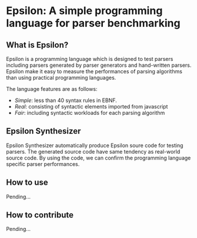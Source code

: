 # Epsilon: A simple programming language for parser benchmarking

## What is Epsilon?
Epsilon is a programming language which is designed to test parsers including parsers generated by parser generators and hand-written parsers.
Epsilon make it easy to measure the performances of parsing algorithms than using practical programming languages.

The language features are as follows: 
- *Simple*: less than 40 syntax rules in EBNF.
- *Real*: consisting of syntactic elements imported from javascript
- *Fair*: including syntactic workloads for each parsing algorithm

## Epsilon Synthesizer
Epsilon Synthesizer automatically produce Epsilon soure code for testing parsers. The generated source code have same tendency as real-world source code.
By using the code, we can confirm the programming language specific parser performances.

## How to use
Pending...
## How to contribute
Pending...
